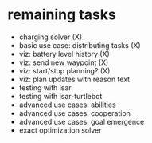# remaining tasks

 * charging solver (X)
 * basic use case: distributing tasks (X) 
 * viz: battery level history  (X)
 * viz: send new waypoint (X)
 * viz: start/stop planning? (X)
 * viz: plan updates with reason text
 * testing with isar
 * testing with isar-turtlebot
 * advanced use cases: abilities
 * advanced use cases: cooperation
 * advanced use cases: goal emergence
 * exact optimization solver
